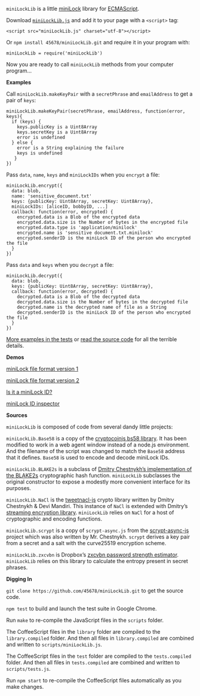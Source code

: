 `miniLockLib` is a little [miniLock](http://minilock.io/) library for [ECMAScript](http://www.ecmascript.org/).

Download [`miniLockLib.js`](https://raw.githubusercontent.com/45678/miniLockLib/master/scripts/miniLockLib.js) and add it to your page with a `<script>` tag:

    <script src="miniLockLib.js" charset="utf-8"></script>

Or `npm install 45678/miniLockLib.git` and require it in your program with:

    miniLockLib = require('miniLockLib')

Now you are ready to call `miniLockLib` methods from your computer program...

__Examples__

Call `miniLockLib.makeKeyPair` with a `secretPhrase` and `emailAddress` to get a pair of `keys`:

    miniLockLib.makeKeyPair(secretPhrase, emailAddress, function(error, keys){
      if (keys) {
        keys.publicKey is a Uint8Array
        keys.secretKey is a Uint8Array
        error is undefined
      } else {
        error is a String explaining the failure
        keys is undefined
       }
    })

Pass `data`, `name`, `keys` and `miniLockIDs` when you `encrypt` a file:

    miniLockLib.encrypt({
      data: blob,
      name: 'sensitive_document.txt'
      keys: {publicKey: Uint8Array, secretKey: Uint8Array},
      miniLockIDs: [aliceID, bobbyID, ...]
      callback: function(error, encrypted) {
        encrypted.data is a Blob of the encrypted data
        encrypted.data.size is the Number of bytes in the encrypted file
        encrypted.data.type is 'application/minilock'
        encrypted.name is 'sensitive document.txt.minilock'
        encrypted.senderID is the miniLock ID of the person who encrypted the file
      }
    })

Pass `data` and `keys` when you `decrypt` a file:

    miniLockLib.decrypt({
      data: blob,
      keys: {publicKey: Uint8Array, secretKey: Uint8Array},
      callback: function(error, decrypted) {
        decrypted.data is a Blob of the decrypted data
        decrypted.data.size is the Number of bytes in the decrypted file
        decrypted.name is the decrypted name of file as a String
        decrypted.senderID is the miniLock ID of the person who encrypted the file
      }
    })

[More examples in the tests](https://github.com/45678/miniLockLib/blob/master/tests/0%20A%20demo%20of...%20tests.coffee) or [read the source code](https://github.com/45678/miniLockLib/blob/master/library/index.coffee) for all the terrible details.

__Demos__

[miniLock file format version 1](https://45678.github.io/minilock-file-formats/1.html)

[miniLock file format version 2](https://45678.github.io/minilock-file-formats/2.html)

[Is it a miniLock ID?](https://45678.github.io/is-it-a-minilock-id/)

[miniLock ID inspector](https://45678.github.io/minilock-id-inspector/)


__Sources__

`miniLockLib` is composed of code from several dandy little projects:

`miniLockLib.Base58` is a copy of the [cryptocoinjs bs58 library](https://github.com/cryptocoinjs/bs58).
It has been modified to work in a web agent window instead of a node.js environment.
And the filename of the script was changed to match the `Base58` address that it defines.
`Base58` is used to encode and decode miniLock IDs.

`miniLockLib.BLAKE2s` is a subclass of [Dmitry Chestnykh’s implementation of the BLAKE2s](https://github.com/dchest/blake2s-js) cryptographic hash function.
`miniLockLib` subclasses the original constructor to expose a modestly more convenient interface for its purposes.

`miniLockLib.NaCl` is the [tweetnacl-js](https://github.com/dchest/tweetnacl-js) crypto library written by Dmitry Chestnykh & Devi Mandiri.
This instance of `NaCl` is extended with Dmitry’s [streaming encryption library](https://github.com/dchest/nacl-stream-js).
`miniLockLib` relies on `NaCl` for a host of cryptographic and encoding functions.

`miniLockLib.scrypt` is a copy of `scrypt-async.js` from the [scrypt-async-js](https://github.com/dchest/scrypt-async-js) project which was also written by Mr. Chestnykh.
`scrypt` derives a key pair from a secret and a salt with the curve25519 encryption scheme.

`miniLockLib.zxcvbn` is Dropbox’s [zxcvbn password strength estimator](https://github.com/dropbox/zxcvbn).
`miniLockLib` relies on this library to calculate the entropy present in secret phrases.


__Digging In__

`git clone https://github.com/45678/miniLockLib.git` to get the source code.

`npm test` to build and launch the test suite in Google Chrome.

Run `make` to re-compile the JavaScript files in the `scripts` folder.

The CoffeeScript files in the `library` folder are compiled to the `library.compiled` folder.
And then all files in `library.compiled` are combined and written to `scripts/miniLockLib.js`.

The CoffeeScript files in the `test` folder are compiled to the `tests.compiled` folder.
And then all files in `tests.compiled` are combined and written to `scripts/tests.js`.

Run `npm start` to re-compile the CoffeeScript files automatically as you make changes.
